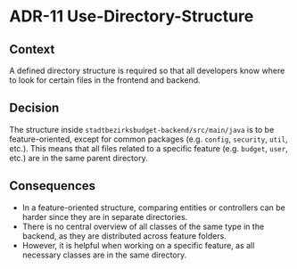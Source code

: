 # ADR-11 Use-Directory-Structure

## Context

A defined directory structure is required so that all developers know where to look for certain files in the frontend and backend.

## Decision

The structure inside `stadtbezirksbudget-backend/src/main/java` is to be feature-oriented, except for common packages (e.g. `config`, `security`, `util`, etc.). This means that all files related to a specific feature (e.g. `budget`, `user`, etc.) are in the same parent directory.

## Consequences

- In a feature-oriented structure, comparing entities or controllers can be harder since they are in separate directories.
- There is no central overview of all classes of the same type in the backend, as they are distributed across feature folders.
- However, it is helpful when working on a specific feature, as all necessary classes are in the same directory.
